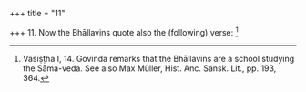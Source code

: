 +++
title = "11"

+++
11. Now the Bhāllavins quote also the (following) verse: [^8] 


[^8]:  Vasiṣṭha I, 14. Govinda remarks that the Bhāllavins are a school studying the Sāma-veda. See also Max Müller, Hist. Anc. Sansk. Lit., pp. 193, 364.
